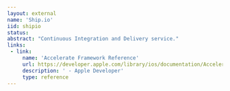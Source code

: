 ```yaml
---
layout: external
name: 'Ship.io'
iid: shipio
status: 
abstract: "Continuous Integration and Delivery service."
links:
 - link:
     name: 'Accelerate Framework Reference'
     url: https://developer.apple.com/library/ios/documentation/Accelerate/Reference/AccelerateFWRef/index.html
     description: ' - Apple Developer'
     type: reference
---
```


